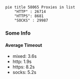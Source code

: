 
```mermaid
pie title 58065 Proxies in list
    "HTTP" : 26714
    "HTTPS": 8681
    "SOCKS" : 29987
```

### Some Info
#### Average Timeout

- mixed: 3.6s
- http: 1.9s
- https: 8.2s
- socks: 5.2s